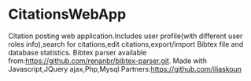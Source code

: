 # CitationsWebApp
Citation posting web application.Includes user profile(with different user roles info),search for citations,edit citations,export/import Bibtex file and database statistics.
Bibtex parser available from:https://github.com/renanbr/bibtex-parser.git.
Made with Javascript,JQuery ajax,Php,Mysql
Partners:https://github.com/iliaskoun
